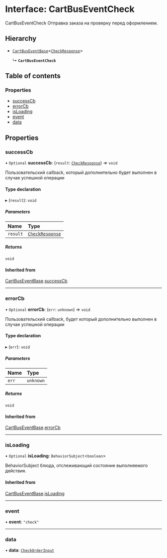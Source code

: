 # Interface: CartBusEventCheck

CartBusEventCheck
Отправка заказа на проверку перед оформлением.

## Hierarchy

- [`CartBusEventBase`](CartBusEventBase.md)\<[`CheckResponse`](CheckResponse.md)\>

  ↳ **`CartBusEventCheck`**

## Table of contents

### Properties

- [successCb](CartBusEventCheck.md#successcb)
- [errorCb](CartBusEventCheck.md#errorcb)
- [isLoading](CartBusEventCheck.md#isloading)
- [event](CartBusEventCheck.md#event)
- [data](CartBusEventCheck.md#data)

## Properties

### successCb

• `Optional` **successCb**: (`result`: [`CheckResponse`](CheckResponse.md)) => `void`

Пользовательский callback, который дополнительно будет выполнен в случае успешной операции

#### Type declaration

▸ (`result`): `void`

##### Parameters

| Name | Type |
| :------ | :------ |
| `result` | [`CheckResponse`](CheckResponse.md) |

##### Returns

`void`

#### Inherited from

[CartBusEventBase](CartBusEventBase.md).[successCb](CartBusEventBase.md#successcb)

___

### errorCb

• `Optional` **errorCb**: (`err`: `unknown`) => `void`

Пользовательский callback, будет который дополнительно  выполнен в случае успешной операции

#### Type declaration

▸ (`err`): `void`

##### Parameters

| Name | Type |
| :------ | :------ |
| `err` | `unknown` |

##### Returns

`void`

#### Inherited from

[CartBusEventBase](CartBusEventBase.md).[errorCb](CartBusEventBase.md#errorcb)

___

### isLoading

• `Optional` **isLoading**: `BehaviorSubject`\<`boolean`\>

BehaviorSubject блюда, отслеживающий состояние выполняемого действия.

#### Inherited from

[CartBusEventBase](CartBusEventBase.md).[isLoading](CartBusEventBase.md#isloading)

___

### event

• **event**: ``"check"``

___

### data

• **data**: [`CheckOrderInput`](CheckOrderInput.md)
